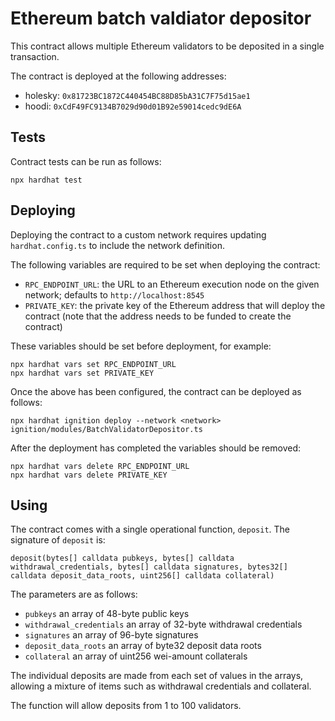# Ethereum batch valdiator depositor

This contract allows multiple Ethereum validators to be deposited in a single transaction.

The contract is deployed at the following addresses:

- holesky: `0x81723BC1872C440454BC88D85bA31C7F75d15ae1`
- hoodi: `0xCdF49FC9134B7029d90d01B92e59014cedc9dE6A`

## Tests

Contract tests can be run as follows:

```shell
npx hardhat test
```

## Deploying

Deploying the contract to a custom network requires updating `hardhat.config.ts` to include the network definition.

The following variables are required to be set when deploying the contract:

- `RPC_ENDPOINT_URL`: the URL to an Ethereum execution node on the given network; defaults to `http://localhost:8545`
- `PRIVATE_KEY`: the private key of the Ethereum address that will deploy the contract (note that the address needs to be funded to create the contract)

These variables should be set before deployment, for example:

```shell
npx hardhat vars set RPC_ENDPOINT_URL
npx hardhat vars set PRIVATE_KEY
```

Once the above has been configured, the contract can be deployed as follows:

```shell
npx hardhat ignition deploy --network <network> ignition/modules/BatchValidatorDepositor.ts
```

After the deployment has completed the variables should be removed:

```shell
npx hardhat vars delete RPC_ENDPOINT_URL
npx hardhat vars delete PRIVATE_KEY
```


## Using

The contract comes with a single operational function, `deposit`.  The signature of `deposit` is:

```solidity
deposit(bytes[] calldata pubkeys, bytes[] calldata withdrawal_credentials, bytes[] calldata signatures, bytes32[] calldata deposit_data_roots, uint256[] calldata collateral)
```

The parameters are as follows:

- `pubkeys` an array of 48-byte public keys
- `withdrawal_credentials` an array of 32-byte withdrawal credentials
- `signatures` an array of 96-byte signatures
- `deposit_data_roots` an array of byte32 deposit data roots
- `collateral` an array of uint256 wei-amount collaterals

The individual deposits are made from each set of values in the arrays, allowing a mixture of items such as withdrawal credentials and collateral.

The function will allow deposits from 1 to 100 validators.
